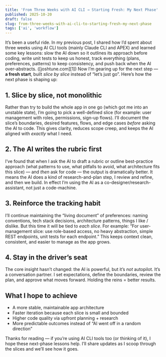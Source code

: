 ```yaml
---
title: 'From Three Weeks with AI CLI → Starting Fresh: My Next Phase'
published: 2025-10-20
draft: false
slug: from-three-weeks-with-ai-cli-to-starting-fresh-my-next-phase
tags: ['ai', 'workflow']
---
```


It’s been a useful ride. In my previous post, I shared how I’d spent about three weeks using AI CLI tools (mainly Claude CLI and APEX) and learned some key lessons: slow the AI down so it outlines its approach before coding, write unit tests to keep us honest, track everything (plans, preferences, patterns) to keep consistency, and push back when the AI over-abstracts. ([joshtune.com][1])
Now I’m gearing up for the next step — **a fresh start**, built _slice by slice_ instead of “let’s just go”. Here’s how the next phase is shaping up:

## 1. Slice by slice, not monolithic

Rather than try to build the whole app in one go (which got me into an unstable state), I’m going to pick a well-defined slice (for example: user management with roles, permissions, sign-up flows). I’ll document the slice’s boundaries, desired features, flows, and edge cases _before_ asking the AI to code.
This gives clarity, reduces scope creep, and keeps the AI aligned with _exactly_ what I need.

## 2. The AI writes the rubric first

I’ve found that when I ask the AI to draft a rubric or outline best-practice approach (what patterns to use, what pitfalls to avoid, what architecture fits this slice) — and _then_ ask for code — the output is dramatically better.
It means the AI does a kind of research-and-plan step, I review and refine, and then we build. In effect I’m using the AI as a co-designer/research-assistant, not just a code-machine.

## 3. Reinforce the tracking habit

I’ll continue maintaining the “living document” of preferences: naming conventions, tech stack decisions, architecture patterns, things I like / dislike. But this time it will be tied to _each slice_. For example: “For user-management slice: use role-based access, no heavy abstraction, simple REST endpoints, unit tests for each endpoint.”
This keeps context clean, consistent, and easier to manage as the app grows.

## 4. Stay in the driver’s seat

The core insight hasn’t changed: the AI is powerful, but it’s _not_ autopilot. It’s a conversation partner. I set expectations, define the boundaries, review the plan, and approve what moves forward. Holding the reins = better results.

## What I hope to achieve

- A more stable, maintainable app architecture
- Faster iteration because each slice is small and bounded
- Higher code quality via upfront planning + research
- More predictable outcomes instead of “AI went off in a random direction”

Thanks for reading — if you’re using AI CLI tools too (or thinking of it), I hope these next-phase lessons help. I’ll share updates as I scoop through the slices and we’ll see how it goes.
